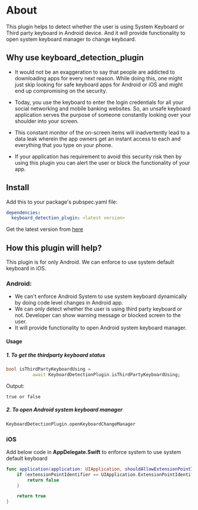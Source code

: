 # About

This plugin helps to detect whether the user is using System Keyboard or Third party keyboard in Android device.
And it will provide functionality to open system keyboard manager to change keyboard.


## Why use keyboard_detection_plugin
- It would not be an exaggeration to say that people are addicted to downloading apps for every next reason. While doing this, one might just skip looking for safe keyboard apps for Android or iOS and might end up compromising on the security.

- Today, you use the keyboard to enter the login credentials for all your social networking and mobile banking websites. So, an unsafe keyboard application serves the purpose of someone constantly looking over your shoulder into your screen. 
- This constant monitor of the on-screen items will inadvertently lead to a data leak wherein the app owners get an instant access to each and everything that you type on your phone.
- If your application has requirement to avoid this security risk then by using this plugin you can alert the user or block the functionality of your app.

## Install
Add this to your package's pubspec.yaml file:
```yaml
dependencies:
  keyboard_detection_plugin: <latest version>
```
Get the latest version from [here](https://github.com/raghut/third-party-keyboard-detection-flutter-plugin/releases)

## How this plugin will help?
This plugin is for only Android. We can enforce to use system default keyboard in iOS.
### Android: 
- We can't enforce Android System to use system keyboard dynamically by doing code level changes in Android app.
- We can only detect whether the user is using third party keyboard or not. Developer can show warning message or blocked screen to the user.
- It will provide functionality to open Android system keyboard manager.
#### Usage

##### 1. To get the thirdparty keyboard status
```dart
bool isThirdPartyKeyboardUsing =
          await KeyboardDetectionPlugin.isThirdPartyKeyboardUsing;
```
Output:
```
true or false
```

##### 2. To open Android system keyboard manager

```dart
KeyboardDetectionPlugin.openKeyboardChangeManager
```

### iOS
Add below code in **AppDelegate.Swift** to enforce system to use system default keyboard
```swift
func application(application: UIApplication, shouldAllowExtensionPointIdentifier extensionPointIdentifier: String) -> Bool {
    if (extensionPointIdentifier == UIApplication.ExtensionPointIdentifier.keyboard.rawValue) {
        return false
    }

    return true
}
```
